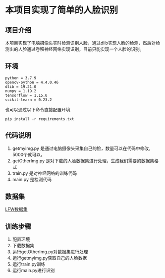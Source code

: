 # 本项目实现了简单的人脸识别
## 项目介绍
本项目实现了电脑摄像头实时检测识别人脸，通过dlib实现人脸的检测，然后对检测出的人脸通过卷积神经网络实现识别，目前只能实现一个人脸的识别。
## 环境
```
python = 3.7.9
opencv-python = 4.4.0.46
dlib = 19.21.0
numpy = 1.19.2
tensorflow = 1.15.0
scikit-learn = 0.23.2
```
也可以通过以下命令直接配置环境
```
pip install -r requirements.txt
```
## 代码说明
1. getmyimg.py 是通过电脑摄像头采集自己的脸，数量可以在代码中修改，5000个就可以。
2. getOtherImg.py 是对下载的人脸数据集进行处理，生成我们需要的数据集格式
3. train.py 是对神经网络的训练代码
4. main.py 是检测代码
## 数据集
[LFW数据集](https://download.csdn.net/download/duzhongqiang/15176887)

## 训练步骤
1. 配置环境
2. 下载数据集
3. 运行getOtherImg.py对数据集进行处理
4. 运行getmyimg.py获取自己的人脸数据
5. 运行train.py训练
6. 运行main.py进行识别